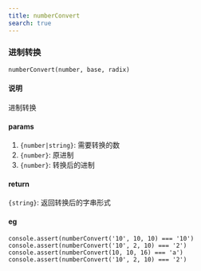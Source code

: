```yaml
---
title: numberConvert
search: true
---
```


### 进制转换

`numberConvert(number, base, radix)`

#### 说明

进制转换

#### params

1. `{number|string}`: 需要转换的数
2. `{number}`: 原进制
3. `{number}`: 转换后的进制

#### return

`{string}`: 返回转换后的字串形式

#### eg

```JS
console.assert(numberConvert('10', 10, 10) === '10')
console.assert(numberConvert('10', 2, 10) === '2')
console.assert(numberConvert(10, 10, 16) === 'a')
console.assert(numberConvert('10', 2, 10) === '2')
```
